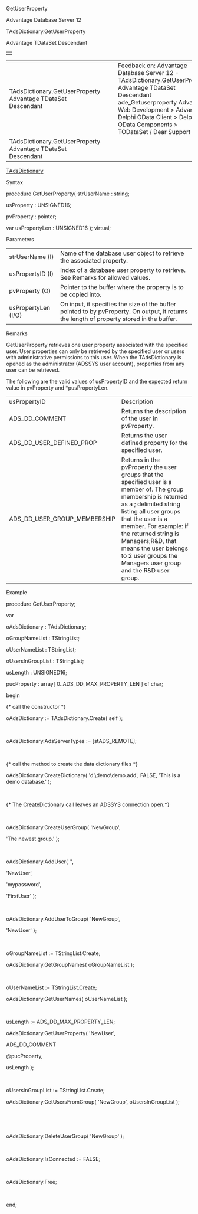 GetUserProperty




Advantage Database Server 12  

TAdsDictionary.GetUserProperty

Advantage TDataSet Descendant

|  |
| --- |
|  |

|  |  |  |  |  |
| --- | --- | --- | --- | --- |
| TAdsDictionary.GetUserProperty  Advantage TDataSet Descendant |  |  | Feedback on: Advantage Database Server 12 - TAdsDictionary.GetUserProperty Advantage TDataSet Descendant ade\_Getuserproperty Advantage Web Development > Advantage Delphi OData Client > Delphi OData Components > TODataSet / Dear Support Staff, |  |
| TAdsDictionary.GetUserProperty  Advantage TDataSet Descendant |  |  |  |  |

[TAdsDictionary](ade_tadsdictionary.htm)

Syntax

procedure GetUserProperty( strUserName : string;

usProperty : UNSIGNED16;

pvProperty : pointer;

var usPropertyLen : UNSIGNED16 ); virtual;

Parameters

|  |  |
| --- | --- |
| strUserName (I) | Name of the database user object to retrieve the associated property. |
| usPropertyID (I) | Index of a database user property to retrieve. See Remarks for allowed values. |
| pvProperty (O) | Pointer to the buffer where the property is to be copied into. |
| usPropertyLen (I/O) | On input, it specifies the size of the buffer pointed to by pvProperty. On output, it returns the length of property stored in the buffer. |

Remarks

GetUserProperty retrieves one user property associated with the specified user. User properties can only be retrieved by the specified user or users with administrative permissions to this user. When the TAdsDictionary is opened as the administrator (ADSSYS user account), properties from any user can be retrieved.

The following are the valid values of usPropertyID and the expected return value in pvProperty and \*pusPropertyLen.

|  |  |
| --- | --- |
| usPropertyID | Description |
| ADS\_DD\_COMMENT | Returns the description of the user in pvProperty. |
| ADS\_DD\_USER\_DEFINED\_PROP | Returns the user defined property for the specified user. |
| ADS\_DD\_USER\_GROUP\_MEMBERSHIP | Returns in the pvProperty the user groups that the specified user is a member of. The group membership is returned as a ; delimited string listing all user groups that the user is a member. For example: if the returned string is Managers;R&D, that means the user belongs to 2 user groups the Managers user group and the R&D user group. |

Example

procedure GetUserProperty;

var

oAdsDictionary : TAdsDictionary;

oGroupNameList : TStringList;

oUserNameList : TStringList;

oUsersInGroupList : TStringList;

usLength : UNSIGNED16;

pucProperty : array[ 0..ADS\_DD\_MAX\_PROPERTY\_LEN ] of char;

begin

{\* call the constructor \*}

oAdsDictionary := TAdsDictionary.Create( self );

 

oAdsDictionary.AdsServerTypes := [stADS\_REMOTE];

 

{\* call the method to create the data dictionary files \*}

oAdsDictionary.CreateDictionary( 'd:\demo\demo.add', FALSE, 'This is a demo database.' );

 

{\* The CreateDictionary call leaves an ADSSYS connection open.\*}

 

oAdsDictionary.CreateUserGroup( 'NewGroup',

'The newest group.' );

 

oAdsDictionary.AddUser( '',

'NewUser',

'mypassword',

'FirstUser' );

 

oAdsDictionary.AddUserToGroup( 'NewGroup',

'NewUser' );

 

oGroupNameList := TStringList.Create;

oAdsDictionary.GetGroupNames( oGroupNameList );

 

oUserNameList := TStringList.Create;

oAdsDictionary.GetUserNames( oUserNameList );

 

usLength := ADS\_DD\_MAX\_PROPERTY\_LEN;

oAdsDictionary.GetUserProperty( 'NewUser',

ADS\_DD\_COMMENT

@pucProperty,

usLength );

 

oUsersInGroupList := TStringList.Create;

oAdsDictionary.GetUsersFromGroup( 'NewGroup', oUsersInGroupList );

 

 

oAdsDictionary.DeleteUserGroup( 'NewGroup' );

 

oAdsDictionary.IsConnected := FALSE;

 

oAdsDictionary.Free;

 

end;